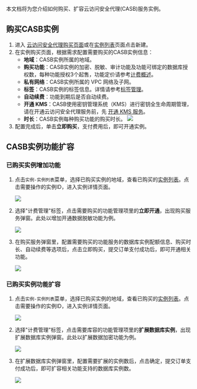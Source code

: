 本文档将为您介绍如何购买、扩容云访问安全代理(CASB)服务实例。

## 购买CASB实例
1. 进入 [云访问安全代理购买页面](https://buy.cloud.tencent.com/casb)或在[实例列表](https://console.cloud.tencent.com/casb)页面点击新建。
2. 在实例购买页面，根据需求配置需要购买的CASB实例信息：
    - **地域**：CASB实例所属的地域。
    - **购买功能**：CASB实例的加密、脱敏、审计功能及功能可绑定的数据库授权数，每种功能授权3个起售，功能定价请参考[计费概述](https://cloud.tencent.com/document/product/1303/53297)。
    - **私有网络**：CASB实例所属的 VPC 网络及子网。
    - **标签**：CASB实例的标签信息。详情请参考[标签管理](https://cloud.tencent.com/document/product/1303/77519)。
    - **自动续费**：功能到期后是否自动续费。
    - **开通 KMS**：CASB使用密钥管理系统（KMS）进行密钥全生命周期管理，请在开通云访问安全代理服务前，先 [开通 KMS 服务](https://buy.cloud.tencent.com/kms)。
    - **时长**：CASB实例每种购买功能的购买时长。
	 ![](https://qcloudimg.tencent-cloud.cn/raw/57edaf5952b1793cb9060513b3b29a93.png)
3. 配置完成后，单击**立即购买**，支付费用后，即可开通实例。

## CASB实例功能扩容

### 已购买实例增加功能

1. 点击`实例-实例列表`菜单，选择已购买实例的地域，查看已购买的[实例列表](https://console.cloud.tencent.com/casb)。点击需要操作的实例ID，进入实例详情页面。

   ![](https://qcloudimg.tencent-cloud.cn/raw/8a6e4070f60ec23f1f867f315382ef9e.png)

2. 选择"计费管理"标签，点击需要购买的功能管理项里的**立即开通**，出现购买服务弹窗。此处以增加开通数据脱敏功能为例。

   ![](https://qcloudimg.tencent-cloud.cn/raw/a4939064b22bb0792286614873907954.png)

3. 在购买服务弹窗里，配置需要购买的功能服务的数据库实例配额信息、购买时长、自动续费等选项后，点击立即购买，提交订单支付成功后，即可开通相关功能。

   ![](https://qcloudimg.tencent-cloud.cn/raw/1cb0dbb28704d92e626ec2febbf3e80d.png)


### 已购买实例功能扩容

1. 点击`实例-实例列表`菜单，选择已购买实例的地域，查看已购买的[实例列表](https://console.cloud.tencent.com/casb)。点击需要操作的实例ID，进入实例详情页面。

   ![](https://qcloudimg.tencent-cloud.cn/raw/8a6e4070f60ec23f1f867f315382ef9e.png)

2. 选择"计费管理"标签，点击需要库容的功能管理项里的**扩展数据库实例**，出现扩展数据库实例弹窗。此处以扩展数据加密功能为例。

   ![](https://qcloudimg.tencent-cloud.cn/raw/61c87f5cefc12a2d22dac42297df244e.png)

3. 在扩展数据库实例弹窗里，配置需要扩展的实例数后，点击确定，提交订单支付成功后，即可扩容相关功能支持的数据库实例数。

   ![](https://qcloudimg.tencent-cloud.cn/raw/55efe03fa9cc1cd7e3d2a484205eaebb.png)

